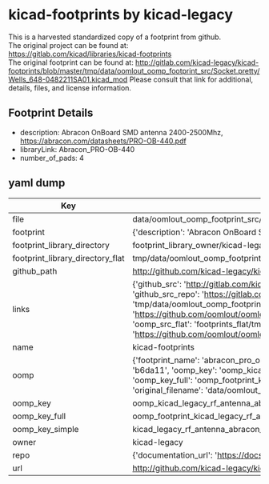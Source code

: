 # kicad-footprints by kicad-legacy  
This is a harvested standardized copy of a footprint from github.  
The original project can be found at:  
https://gitlab.com/kicad/libraries/kicad-footprints  
The original footprint can be found at:
http://gitlab.com/kicad-legacy/kicad-footprints/blob/master/tmp/data/oomlout_oomp_footprint_src/Socket.pretty/Wells_648-0482211SA01.kicad_mod
Please consult that link for additional, details, files, and license information.  
## Footprint Details
* description: Abracon OnBoard SMD antenna 2400-2500Mhz, https://abracon.com/datasheets/PRO-OB-440.pdf  
* libraryLink: Abracon_PRO-OB-440  
* number_of_pads: 4  
## yaml dump  
| Key | Value |  
| --- | --- |  
| file | data/oomlout_oomp_footprint_src/kicad-footprints/RF_Antenna.pretty/Abracon_PRO-OB-440.kicad_mod |  
| footprint | {'description': 'Abracon OnBoard SMD antenna 2400-2500Mhz, https://abracon.com/datasheets/PRO-OB-440.pdf', 'libraryLink': 'Abracon_PRO-OB-440', 'number_of_pads': 4} |  
| footprint_library_directory | footprint_library_owner/kicad-legacy_kicad-footprints |  
| footprint_library_directory_flat | tmp/data/oomlout_oomp_footprint_src/footprints_flat/kicad_legacy_rf_antenna_abracon_pro_ob_440/working |  
| github_path | http://github.com/kicad-legacy/kicad-footprints/blob/master/tmp/data/oomlout_oomp_footprint_src/RF_Antenna.pretty/Abracon_PRO-OB-440.kicad_mod |  
| links | {'github_src': 'http://gitlab.com/kicad-legacy/kicad-footprints/blob/master/tmp/data/oomlout_oomp_footprint_src/Socket.pretty/Wells_648-0482211SA01.kicad_mod', 'github_src_repo': 'https://gitlab.com/kicad/libraries/kicad-footprints', 'oomp_bot': 'tmp/data/oomlout_oomp_footprint_src/footprints/kicad_legacy_rf_antenna_abracon_pro_ob_440/working', 'oomp_bot_github': 'https://github.com/oomlout/oomlout_oomp_footprint_bot/tree/main/tmp/data/oomlout_oomp_footprint_src/footprints/kicad_legacy_rf_antenna_abracon_pro_ob_440/working', 'oomp_src_flat': 'footprints_flat/tmp/data/oomlout_oomp_footprint_src/footprints_flat/kicad_legacy_rf_antenna_abracon_pro_ob_440/working', 'oomp_src_flat_github': 'https://github.com/oomlout/oomlout_oomp_footprint_src/tree/main/tmp/data/oomlout_oomp_footprint_src/footprints_flat/kicad_legacy_rf_antenna_abracon_pro_ob_440/working'} |  
| name | kicad-footprints |  
| oomp | {'footprint_name': 'abracon_pro_ob_440', 'library_name': 'rf_antenna', 'md5': 'b6da11708b57e8a4f927b4b1112458ee', 'md5_10': 'b6da11708b', 'md5_5': 'b6da1', 'md5_6': 'b6da11', 'oomp_key': 'oomp_kicad_legacy_rf_antenna_abracon_pro_ob_440', 'oomp_key_extra': 'oomp_footprint_kicad_legacy_rf_antenna_abracon_pro_ob_440', 'oomp_key_full': 'oomp_footprint_kicad_legacy_rf_antenna_abracon_pro_ob_440_b6da11', 'oomp_key_simple': 'kicad_legacy_rf_antenna_abracon_pro_ob_440', 'original_filename': 'data/oomlout_oomp_footprint_src/kicad-footprints/RF_Antenna.pretty/Abracon_PRO-OB-440.kicad_mod', 'owner_name': 'kicad_legacy'} |  
| oomp_key | oomp_kicad_legacy_rf_antenna_abracon_pro_ob_440 |  
| oomp_key_full | oomp_footprint_kicad_legacy_rf_antenna_abracon_pro_ob_440 |  
| oomp_key_simple | kicad_legacy_rf_antenna_abracon_pro_ob_440 |  
| owner | kicad-legacy |  
| repo | {'documentation_url': 'https://docs.github.com/rest/repos/repos#get-a-repository', 'message': 'Not Found'} |  
| url | http://github.com/kicad-legacy/kicad-footprints |  

